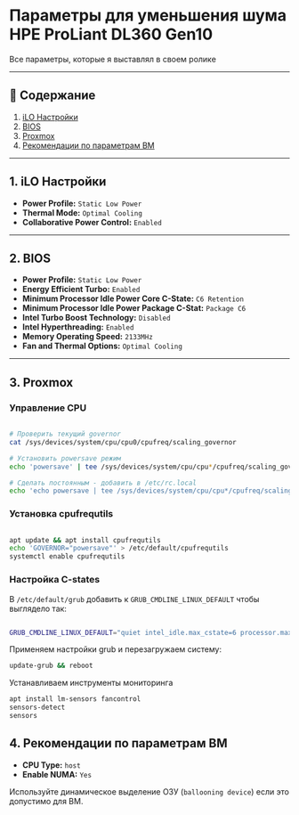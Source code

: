 # Параметры для уменьшения шума HPE ProLiant DL360 Gen10

Все параметры, которые я выставлял в своем ролике

---

## 🧾 Содержание

1. [iLO Настройки](#1-iLO-Настройки)
2. [BIOS](#2-BIOS)
3. [Proxmox](#3-Proxmox)
4. [Рекомендации по параметрам ВМ](#4-Рекомендации-по-параметрам-ВМ)

---

## 1. iLO Настройки

- **Power Profile:** `Static Low Power`
- **Thermal Mode:** `Optimal Cooling`
- **Collaborative Power Control:** `Enabled`

---

## 2. BIOS

- **Power Profile:** `Static Low Power`
- **Energy Efficient Turbo:** `Enabled`
- **Minimum Processor Idle Power Core C-State:** `C6 Retention`
- **Minimum Processor Idle Power Package C-Stat:** `Package C6`
- **Intel Turbo Boost Technology:** `Disabled`
- **Intel Hyperthreading:** `Enabled`
- **Memory Operating Speed:** `2133MHz`
- **Fan and Thermal Options:** `Optimal Cooling`

---

## 3. Proxmox

### Управление CPU

```bash

# Проверить текущий governor
cat /sys/devices/system/cpu/cpu0/cpufreq/scaling_governor

# Установить powersave режим
echo 'powersave' | tee /sys/devices/system/cpu/cpu*/cpufreq/scaling_governor

# Сделать постоянным - добавить в /etc/rc.local
echo 'echo powersave | tee /sys/devices/system/cpu/cpu*/cpufreq/scaling_governor' >> /etc/rc.local

```

### Установка cpufrequtils

```bash

apt update && apt install cpufrequtils
echo 'GOVERNOR="powersave"' > /etc/default/cpufrequtils
systemctl enable cpufrequtils

```

### Настройка C-states

В `/etc/default/grub` добавить к `GRUB_CMDLINE_LINUX_DEFAULT` чтобы выглядело так:

```bash

GRUB_CMDLINE_LINUX_DEFAULT="quiet intel_idle.max_cstate=6 processor.max_cstate=6 intel_pstate=passive"

```

Применяем настройки grub и перезагружаем систему:

```bash
update-grub && reboot
```

Устанавливаем инструменты мониторинга

```bash
apt install lm-sensors fancontrol
sensors-detect
sensors
```

## 4. Рекомендации по параметрам ВМ

- **CPU Type:** `host`
- **Enable NUMA:** `Yes`

Используйте динамическое выделение ОЗУ (`ballooning device`) если это допустимо для ВМ.
